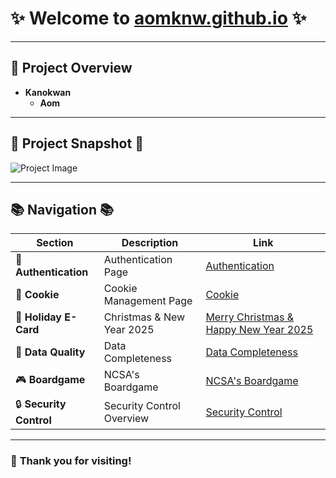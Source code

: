 # ✨ **Welcome to [aomknw.github.io](https://aomknw.github.io)** ✨

---

## 🌟 **Project Overview**  
- **Kanokwan**  
  - **Aom**  

---

## 📸 **Project Snapshot** 📸

![Project Image](Images/IMG_5457.jpeg)

---

## 📚 **Navigation** 📚

| **Section**           | **Description**              | **Link**                              |
|-----------------------|-----------------------------|--------------------------------------|
| 🔐 **Authentication**  | Authentication Page         | [Authentication](https://aomknw.github.io/authentication)     |
| 🍪 **Cookie**          | Cookie Management Page      | [Cookie](https://aomknw.github.io/cookie)                  |
| 🎄 **Holiday E-Card**  | Christmas & New Year 2025   | [Merry Christmas & Happy New Year 2025](https://aomknw.github.io/e-card) |
| 🔐 **Data Quality**    | Data Completeness           | [Data Completeness](https://aomknw.github.io/completeness) |
| 🎮 **Boardgame**       | NCSA's Boardgame            | [NCSA's Boardgame](https://aomknw.github.io/boardgame) |
| 🔒 **Security Control**| Security Control Overview   | [Security Control](https://aomknw.github.io/security-control) |

---

### 🎁 **Thank you for visiting!**
